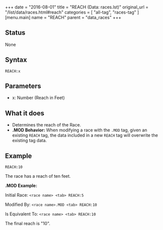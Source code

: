 +++
date = "2016-08-01"
title = "REACH (Data: races.lst)"
original_url = "/list/data/races.html#reach"
categories = [ "all-tag", "races-tag" ]
[menu.main]
    name = "REACH"
    parent = "data_races"
+++

## Status

None

## Syntax

`REACH:x`

## Parameters

-   x: Number (Reach in Feet)



What it does
------------

-   Determines the reach of the Race.
-   **.MOD Behavior:** When modifying a race with the `.MOD` tag, given
    an existing `REACH` tag, the data included in a new `REACH` tag will
    overwrite the existing tag data.

Example
-------

`REACH:10`

The race has a reach of ten feet.

**.MOD Example:**

Initial Race: `<race name> <tab> REACH:5`

Modified By: `<race name>.MOD <tab> REACH:10`

Is Equivalent To: `<race name> <tab> REACH:10`

The final reach is "10".

